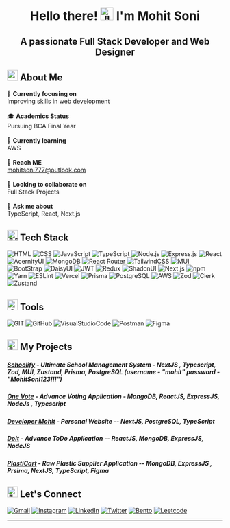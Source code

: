 <h1 align="center"><b>Hello there! <img src="https://em-content.zobj.net/source/microsoft-teams/363/waving-hand_1f44b.png" alt="👋" width="30" height="30" /> I'm Mohit Soni</b></h1>
<h2 align="center"><b>A passionate Full Stack Developer and Web Designer</b></h2>

## <img src="https://fonts.gstatic.com/s/e/notoemoji/latest/1f3d5_fe0f/512.gif" alt="🏕️" width="25" height="25"> **About Me**

🔭 **Currently focusing on** <br>Improving skills in web development<br><br>
🎓 **Academics Status** <br>Pursuing BCA Final Year<br><br>
🌱 **Currently learning** <br>AWS<br><br>
📧 **Reach ME** <br>mohitsoni777@outlook.com<br><br>
👯 **Looking to collaborate on** <br>Full Stack Projects<br><br>
💬 **Ask me about** <br>TypeScript, React, Next.js

## <img src="https://em-content.zobj.net/source/microsoft-teams/363/man-technologist_1f468-200d-1f4bb.png" alt="👨‍💻" width="25" height="25"> **Tech Stack**

![HTML](https://img.shields.io/badge/-HTML5-000?style=for-the-badge&logo=html5&logoColor=e34c26) ![CSS](https://img.shields.io/badge/-CSS3-000?style=for-the-badge&logo=css3&logoColor=2965f1) ![JavaScript](https://img.shields.io/badge/-JavaScript-000?style=for-the-badge&logo=javascript&logoColor=f0db4f) ![TypeScript](https://img.shields.io/badge/typescript-000.svg?style=for-the-badge&logo=typescript&logoColor=007acc) ![Node.js](https://img.shields.io/badge/node.js-000?style=for-the-badge&logo=node.js&logoColor=3c873a) ![Express.js](https://img.shields.io/badge/express.js-000.svg?style=for-the-badge&logo=express&logoColor=%2361DAFB) ![React](https://img.shields.io/badge/-React-000?style=for-the-badge&logo=React) ![AcernityUI](https://img.shields.io/badge/AcernityUI-%23000000.svg?style=for-the-badge&logo=data:image/svg+xml;base64,PHN2ZyB4bWxucz0iaHR0cDovL3d3dy53My5vcmcvMjAwMC9zdmciIHdpZHRoPSIxMDAiIGhlaWdodD0iMTAwIj4KPHBhdGggZD0iTTAgMGgxMDB2MTAwSDB6IiBmaWxsPSIjMDAwMDAwIi8+Cjwvc3ZnPg==&logoColor=000000) ![MongoDB](https://img.shields.io/badge/-mongodb-000?style=for-the-badge&logo=mongodb) ![React Router](https://img.shields.io/badge/React_Router-000?style=for-the-badge&logo=react-router&logoColor=white) ![TailwindCSS](https://img.shields.io/badge/-TailWind_Css-000?style=for-the-badge&logo=tailwindcss) ![MUI](https://img.shields.io/badge/MUI-000.svg?style=for-the-badge&logo=mui&logoColor=f44336) ![BootStrap](https://img.shields.io/badge/-Bootstarp-000?style=for-the-badge&logo=Bootstrap&logoColor=007bff) ![DaisyUI](https://img.shields.io/badge/daisyUI-%23000000.svg?style=for-the-badge&logo=daisyui&logoColor=white)
 ![JWT](https://img.shields.io/badge/JWT-black?style=for-the-badge&logo=JSON%20web%20tokens) ![Redux](https://img.shields.io/badge/redux-000.svg?style=for-the-badge&logo=redux&logoColor=764abc) ![ShadcnUI](https://img.shields.io/badge/Shadcn/UI-000.svg?style=for-the-badge&logo=shadcnui&logoColor=f44336) ![Next.js](https://img.shields.io/badge/Next.js-black?style=for-the-badge&logo=next.js&logoColor=white)  ![npm](https://img.shields.io/badge/-npm-000?style=for-the-badge&logo=npm) ![Yarn](https://img.shields.io/badge/yarn-000.svg?style=for-the-badge&logo=yarn&logoColor=white) ![ESLint](https://img.shields.io/badge/ESLint-000?style=for-the-badge&logo=eslint&logoColor=A0A0F5) ![Vercel](https://img.shields.io/badge/vercel-%23000000.svg?style=for-the-badge&logo=vercel&logoColor=white) ![Prisma](https://img.shields.io/badge/-Prisma-000?style=for-the-badge&logo=prisma) ![PostgreSQL](https://img.shields.io/badge/-PostgreSQL-000?style=for-the-badge&logo=postgresql) ![AWS](https://img.shields.io/badge/-AWS-000?style=for-the-badge&logo=amazonaws) ![Zod](https://img.shields.io/badge/zod-000.svg?style=for-the-badge&logo=zod&logoColor=%2361DAFB) ![Clerk](https://img.shields.io/badge/clerk-000.svg?style=for-the-badge&logo=clerk&logoColor=%2361DAFB) ![Zustand](https://img.shields.io/badge/zustand-000.svg?style=for-the-badge&logo=zustand&logoColor=%2361DAFB)



## <img src="https://em-content.zobj.net/source/microsoft-teams/363/hammer-and-wrench_1f6e0-fe0f.png" alt="🛠️" width="25" height="25"> **Tools**

![GIT](https://img.shields.io/badge/-GIT-000?style=for-the-badge&logo=git) ![GitHub](https://img.shields.io/badge/-github-000?style=for-the-badge&logo=github) ![VisualStudioCode](https://img.shields.io/badge/-vs_code-000?style=for-the-badge&logo=visualstudiocode&logoColor=0A66C2) ![Postman](https://img.shields.io/badge/-postman-000?style=for-the-badge&logo=postman) ![Figma](https://img.shields.io/badge/-figma-000?style=for-the-badge&logo=figma)  


## <img src="https://em-content.zobj.net/source/microsoft-teams/363/rocket_1f680.png" alt="🚀" width="25" height="25"> **My Projects**

##### [Schoolify](https://schoolify-application.netlify.app/) - Ultimate School Management System - NextJS , Typescript, Zod, MUI, Zustand, Prisma, PostgreSQL (username - "mohit" password - "MohitSoni123!!!")

##### [One Vote](https://voting-application-mern.netlify.app/) - Advance Voting Application - MongoDB, ReactJS, ExpressJS, NodeJs , Typescript

##### [Developer Mohit](https://developer-mohit.netlify.app/) - Personal Website --  NextJS, PostgreSQL, TypeScript

##### [DoIt](https://mohit-sonii.github.io/ToDo-List---React/) - Advance ToDo Application --  ReactJS, MongoDB, ExpressJS, NodeJS

##### [PlastiCart](https://commerce-harbor-fze.netlify.app/) - Raw Plastic Supplier Application -- MongoDB, ExpressJS , Prsima, NextJS, TypeScript, Figma

## <img src="https://em-content.zobj.net/source/microsoft-teams/363/handshake_1f91d.png" alt="🤝" width="25" height="25"> **Let's Connect**

[![Gmail](https://img.shields.io/badge/-Gmail-000?&style=for-the-badge&logo=gmail&logoColor=EB1928)](mailto:mohitsoni9731@gmail.com) [![Instagram](https://img.shields.io/badge/-instagram-000?&style=for-the-badge&logo=instagram&logoColor=E4405F)](https://www.instagram.com/developer.mohit) [![LinkedIn](https://img.shields.io/badge/-LinkedIn-000?&style=for-the-badge&logo=linkedin&logoColor=0A66C2)](https://www.linkedin.com/in/mohit-soni-808984265/) [![Twitter](https://img.shields.io/badge/-Twitter-000?&style=for-the-badge&logo=x&logoColor=F9423A)](https://twitter.com/mohitsoni__) [![Bento](https://img.shields.io/badge/-Portfolio-000?&style=for-the-badge&logo=kofi&logoColor=F9423A)](https://bento.me/mohit-sonii) [![Leetcode](https://img.shields.io/badge/-Leetcode-000?&style=for-the-badge&logo=leetcode&logoColor=FFA116)](https://leetcode.com/u/mohitsoni77/)

---
